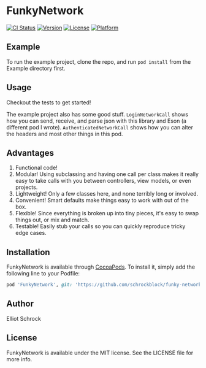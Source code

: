 # FunkyNetwork

[![CI Status](http://img.shields.io/travis/schrockblock/funky-etwork.svg?style=flat)](https://travis-ci.org/schrockblock/funky-network)
[![Version](https://img.shields.io/cocoapods/v/FunkyNetwork.svg?style=flat)](http://cocoapods.org/pods/FunkyNetwork)
[![License](https://img.shields.io/cocoapods/l/FunkyNetwork.svg?style=flat)](http://cocoapods.org/pods/FunkyNetwork)
[![Platform](https://img.shields.io/cocoapods/p/FunkyNetwork.svg?style=flat)](http://cocoapods.org/pods/FunkyNetwork)

## Example

To run the example project, clone the repo, and run `pod install` from the Example directory first.

## Usage

Checkout the tests to get started! 

The example project also has some good stuff. `LoginNetworkCall` shows how you can send, receive, and parse json with this library and Eson (a different pod I wrote). `AuthenticatedNetworkCall` shows how you can alter the headers and most other things in this pod.

## Advantages

1. Functional code!
2. Modular! Using subclassing and having one call per class makes it really easy to take calls with you between controllers, view models, or even projects.
3. Lightweight! Only a few classes here, and none terribly long or involved.
4. Convenient! Smart defaults make things easy to work with out of the box.
5. Flexible! Since everything is broken up into tiny pieces, it's easy to swap things out, or mix and match.
6. Testable! Easily stub your calls so you can quickly reproduce tricky edge cases.

## Installation

FunkyNetwork is available through [CocoaPods](http://cocoapods.org). To install
it, simply add the following line to your Podfile:

```ruby
pod 'FunkyNetwork', git: 'https://github.com/schrockblock/funky-network.git'
```

## Author

Elliot Schrock

## License

FunkyNetwork is available under the MIT license. See the LICENSE file for more info.
